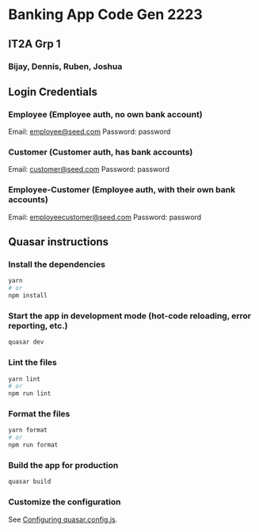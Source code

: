 # Banking App Code Gen 2223 

## IT2A Grp 1
### Bijay, Dennis, Ruben, Joshua

## Login Credentials
### Employee (Employee auth, no own bank account)
Email: employee@seed.com
Password: password
### Customer (Customer auth, has bank accounts)
Email: customer@seed.com
Password: password
### Employee-Customer (Employee auth, with their own bank accounts)
Email: employeecustomer@seed.com
Password: password

## Quasar instructions

### Install the dependencies
```bash
yarn
# or
npm install
```

### Start the app in development mode (hot-code reloading, error reporting, etc.)
```bash
quasar dev
```

### Lint the files
```bash
yarn lint
# or
npm run lint
```

### Format the files
```bash
yarn format
# or
npm run format
```

### Build the app for production
```bash
quasar build
```

### Customize the configuration
See [Configuring quasar.config.js](https://v2.quasar.dev/quasar-cli-vite/quasar-config-js).
